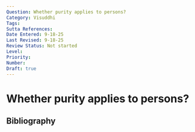 ```yaml
---
Question: Whether purity applies to persons?
Category: Visuddhi
Tags: 
Sutta References: 
Date Entered: 9-18-25
Last Revised: 9-18-25
Review Status: Not started
Level: 
Priority: 
Number: 
Draft: true
---
```


# Whether purity applies to persons?

## Bibliography

<!-- 

Notes:



-->